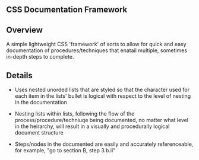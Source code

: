 CSS Documentation Framework
---------------------------

## Overview

A simple lightweight CSS 'framework' of sorts to allow for quick and easy documentation of procedures/techniques that enatail multiple, sometimes in-depth steps to complete.

## Details

* Uses nested unorded lists that are styled so that the character used for each item in the lists' bullet is logical with respect to the level of nesting in the documentation

* Nesting lists within lists, following the flow of the process/procedure/techniuqe being documented, no matter what level in the heirarchy, will result in a visually and procedurally logical document structure

* Steps/nodes in the documented are easily and accurately referenceable, for example, "go to section B, step 3.b.ii"

